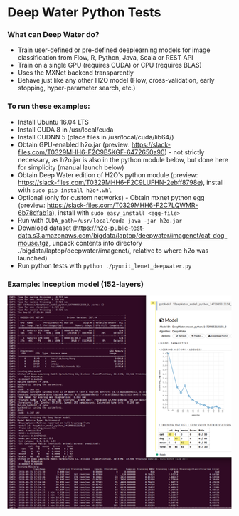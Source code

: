 # Deep Water Python Tests

### What can Deep Water do?
* Train user-defined or pre-defined deeplearning models for image classification from Flow, R, Python, Java, Scala or REST API
* Train on a single GPU (requires CUDA) or CPU (requires BLAS) 
* Uses the MXNet backend transparently
* Behave just like any other H2O model (Flow, cross-validation, early stopping, hyper-parameter search, etc.)

### To run these examples:
* Install Ubuntu 16.04 LTS
* Install CUDA 8 in /usr/local/cuda
* Install CUDNN 5 (place files in /usr/local/cuda/lib64/)
* Obtain GPU-enabled h2o.jar (preview: https://slack-files.com/T0329MHH6-F2C9B5KGF-6472650a90) - not strictly necessary, as h2o.jar is also in the python module below, but done here for simplicity (manual launch below)
* Obtain Deep Water edition of H2O's python module (preview: https://slack-files.com/T0329MHH6-F2C9LUFHN-2ebff8798e), install with `sudo pip install h2o*.whl`
* Optional (only for custom networks) - Obtain mxnet python egg (preview: https://slack-files.com/T0329MHH6-F2C7LQWMR-6b78dfab1a), install with `sudo easy_install <egg-file>`
* Run with `CUDA_path=/usr/local/cuda java -jar h2o.jar`
* Download dataset (https://h2o-public-test-data.s3.amazonaws.com/bigdata/laptop/deepwater/imagenet/cat_dog_mouse.tgz, unpack contents into directory ./bigdata/laptop/deepwater/imagenet/<here>, relative to where h2o was launched)
* Run python tests with `python ./pyunit_lenet_deepwater.py`

### Example: Inception model (152-layers)
![inception](./inception.png "Inception model")
